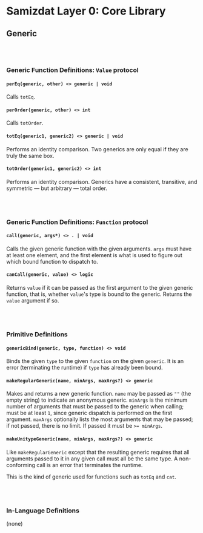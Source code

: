 Samizdat Layer 0: Core Library
==============================

Generic
-------

<br><br>
### Generic Function Definitions: `Value` protocol

#### `perEq(generic, other) <> generic | void`

Calls `totEq`.

#### `perOrder(generic, other) <> int`

Calls `totOrder`.

#### `totEq(generic1, generic2) <> generic | void`

Performs an identity comparison. Two generics are only equal if they are
truly the same box.

#### `totOrder(generic1, generic2) <> int`

Performs an identity comparison. Generics have a consistent, transitive, and
symmetric &mdash; but arbitrary &mdash; total order.


<br><br>
### Generic Function Definitions: `Function` protocol

#### `call(generic, args*) <> . | void`

Calls the given generic function with the given arguments. `args` must
have at least one element, and the first element is what is used to
figure out which bound function to dispatch to.

#### `canCall(generic, value) <> logic`

Returns `value` if it can be passed as the first argument to the given
generic function, that is, whether `value`'s type is bound to the
generic. Returns the `value` argument if so.


<br><br>
### Primitive Definitions

#### `genericBind(generic, type, function) <> void`

Binds the given `type` to the given `function` on the given `generic`.
It is an error (terminating the runtime) if `type` has already been bound.

#### `makeRegularGeneric(name, minArgs, maxArgs?) <> generic`

Makes and returns a new generic function. `name` may be passed as `""`
(the empty string) to indicate an anonymous generic. `minArgs` is the
minimum number of arguments that must be passed to the generic when
calling; must be at least `1`, since generic dispatch is performed on
the first argument. `maxArgs` optionally lists the most arguments that
may be passed; if not passed, there is no limit. If passed it must be
`>= minArgs`.

#### `makeUnitypeGeneric(name, minArgs, maxArgs?) <> generic`

Like `makeRegularGeneric` except that the resulting generic requires
that all arguments passed to it in any given call must all be the
same type. A non-conforming call is an error that terminates the runtime.

This is the kind of generic used for functions such as
`totEq` and `cat`.


<br><br>
### In-Language Definitions

(none)
